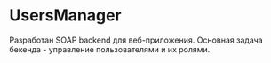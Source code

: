 # UsersManager
Разработан SOAP backend для веб-приложения. Основная задача бекенда - управление пользователями и их ролями.
